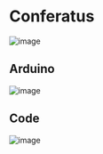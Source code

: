 # Conferatus
![image](https://user-images.githubusercontent.com/91008014/218909127-0f398424-5a71-414e-bde3-d5d065daa1a5.png)
## Arduino
![image](https://user-images.githubusercontent.com/91008014/218909200-78686053-0e54-4277-9c00-287283a3866a.png)
## Code
![image](https://user-images.githubusercontent.com/91008014/218909283-83a6de49-5829-4e8d-a166-77535f8ff8ae.png)
